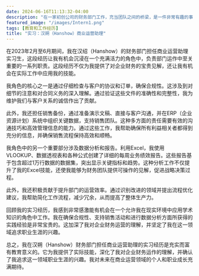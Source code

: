 ```yaml
---
date: 2024-06-16T11:13:32-04:00
description: "在一家初创公司的财务部门工作，充当团队之间的桥梁，是一件非常有趣的事情！"
featured_image: "/images/Intern1.png"
tags: [教育和工作经历]
title: "实习：汉朔（Hanshow）商业运营助理"
---
```

在2023年2月至6月期间，我在汉绍（Hanshow）的财务部门担任商业运营助理实习生，这段经历让我有机会沉浸在一个充满活力的角色中，负责部门运作中至关重要的一系列职责。这段经历不仅为我提供了对企业财务的宝贵见解，还让我有机会在实际工作中应用我的技能。

我角色的核心之一是通过仔细检查与客户的协议和订单，确保合规性。这涉及到对细节的注意和对合同义务的深入理解。通过验证这些文件的准确性和完整性，我为维护我们与客户关系的诚信作出了贡献。
<!--more-->
此外，我还担任销售备份，通过准备演示文稿、直接与客户沟通，并在ERP（企业资源计划）系统中组织关键数据，支持销售团队。这种多方面的责任需要有效的沟通技巧和高效管理信息的能力。通过这些工作，我帮助确保所有利益相关者都得到充分的信息，并确保销售流程保持高效和顺畅。

我角色中的另一个重要部分涉及数据分析和报告。利用Excel，我使用VLOOKUP、数据透视表和各种公式创建了详细的每周业务绩效报告。这些报告基于包含超过1万行数据的数据集，突出显示关键指标和趋势。这种分析工作不仅提升了我的Excel技能，还使我能够为财务团队提供可操作的见解，促进战略决策过程。

此外，我还积极贡献于提升部门的运营效率。通过识别改进的领域并提出流程优化建议，我帮助简化工作流程，减少冗余，从而提高了整体生产力。

回顾我的实习经历，我感到非常感激能有机会在一个允许我在现实环境中应用学术知识的角色中工作。我在确保合规性、支持销售活动和进行数据分析方面所获得的实践经验是非常宝贵的。这加深了我对企业财务运营的理解，并坚定了我在这一领域追求职业生涯的兴趣。

总之，我在汉朔（Hanshow）财务部门担任商业运营助理的实习经历是充实而富有教育意义的。它为我提供了实际技能，深化了我对企业财务运作的理解，并确认了我追求这一领域职业生涯的兴趣。我对未来在商业运营领域的个人和职业成长充满期待。








